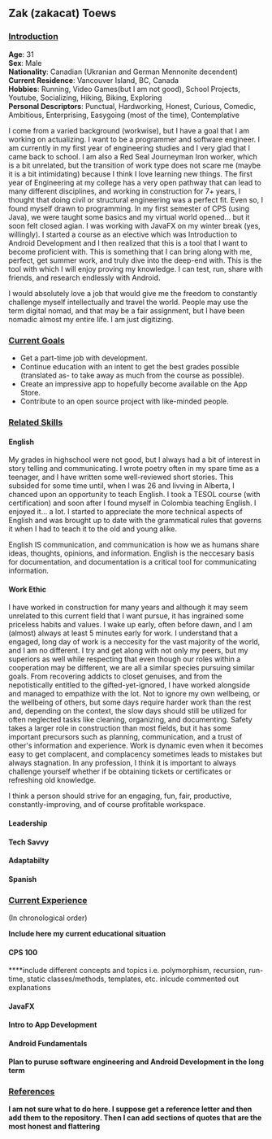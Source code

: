 ## Zak (zakacat) Toews

### <ins>Introduction</ins>

 **Age**: 31  
 **Sex**: Male  
 **Nationality**: Canadian (Ukranian and German Mennonite decendent)  
 **Current Residence**: Vancouver Island, BC, Canada  
 **Hobbies**: Running, Video Games(but I am not good), School Projects, Youtube, Socializing, Hiking, Biking, Exploring  
 **Personal Descriptors**: Punctual, Hardworking, Honest, Curious, Comedic, Ambitious, Enterprising, Easygoing (most of the time), Contemplative  

I come from a varied background (workwise), but I have a goal that I am working on actualizing. I want to be a programmer and software engineer. I am currently in my first year of engineering studies and I very glad that I came back to school. I am also a Red Seal Journeyman Iron worker, which is a bit unrelated, but the transition of work type does not scare me (maybe it is a bit intimidating) because I think I love learning new things. The first year of Engineering at my college has a very open pathway that can lead to many different disciplines, and working in construction for 7+ years, I thought that doing civil or structural engineering was a perfect fit. Even so, I found myself drawn to programming. In my first semester of CPS (using Java), we were taught some basics and my virtual world opened... but it soon felt closed agian. I was working with JavaFX on my winter break (yes, willingly). I started a course as an elective which was Introduction to Android Development and I then realized that this is a tool that I want to become proficient with. This is something that I can bring along with me, perfect, get summer work, and truly dive into the deep-end with. This is the tool with which I will enjoy proving my knowledge. I can test, run, share with friends, and research endlessly with Android. 

I would absolutely love a job that would give me the freedom to constantly challenge myself intellectually and travel the world. People may use the term digital nomad, and that may be a fair assignment, but I have been nomadic almost my entire life. I am just digitizing.

### <ins>Current Goals</ins>

- Get a part-time job with development.
- Continue education with an intent to get the best grades possible (translated as- to take away as much from the course as possible).
- Create an impressive app to hopefully become available on the App Store.
- Contribute to an open source project with like-minded people.

### <ins>Related Skills</ins>

#### English

My grades in highschool were not good, but I always had a bit of interest in story telling and communicating. I wrote poetry often in my spare time as a teenager, and I have written some well-reviewed short stories. This subsided for some time until, when I was 26 and livving in Alberta, I chanced upon an opportunity to teach English. I took a TESOL course (with certification) and soon after I found myself in Colombia teaching English. I enjoyed it... a lot. I started to appreciate the more technical aspects of English and was brought up to date with the grammatical rules that governs it when I had to teach it to the old and young alike. 

English IS communication, and communication is how we as humans share ideas, thoughts, opinions, and information. English is the neccesary basis for documentation, and documentation is a critical tool for communicating information.

#### Work Ethic

I have worked in construction for many years and although it may seem unrelated to this current field that I want pursue, it has ingrained some priceless habits and values. I wake up early, often before dawn, and I am (almost) always at least 5 minutes early for work. I understand that a engaged, long day of work is a neccesity for the vast majority of the world, and I am no different. I try and get along with not only my peers, but my superiors as well while respecting that even though our roles within a cooperation may be different, we are all a similar species pursuing similar goals. From recovering addicts to closet genuises, and from the nepotistically entitled to the gifted-yet-ignored, I have worked alongside and managed to empathize with the lot. Not to ignore my own wellbeing, or the wellbeing of others, but some days require harder work than the rest and, depending on the context, the slow days should still be utilized for often neglected tasks like cleaning, organizing, and documenting. Safety takes a larger role in construction than most fields, but it has some important precursors such as planning, communication, and a trust of other's information and experience. Work is dynamic even when it becomes easy to get complacent, and complacency sometimes leads to mistakes but always stagnation. In any profession, I think it is important to always challenge yourself whether if be obtaining tickets or certificates or refreshing old knowledge. 

I think a person should strive for an engaging, fun, fair, productive, constantly-improving, and of course profitable workspace.

#### Leadership

#### Tech Savvy

#### Adaptabilty

#### Spanish

### <ins>Current Experience</ins>
(In chronological order)

****Include here my current educational situation****

#### CPS 100
****include different concepts and topics i.e. polymorphism, recursion, run-time, static classes/methods, templates, etc. inlcude commented out explanations <!--- here--->
#### JavaFX

#### Intro to App Development

#### Android Fundamentals

****Plan to puruse software engineering and Android Development in the long term****

### <ins>References</ins>

****I am not sure what to do here. I suppose get a reference letter and then add them to the repository. Then I can add sections of quotes that are the most honest and flattering****
<!---
zakacat/zakacat is a ✨ special ✨ repository because its `README.md` (this file) appears on your GitHub profile.
You can click the Preview link to take a look at your changes.
--->
